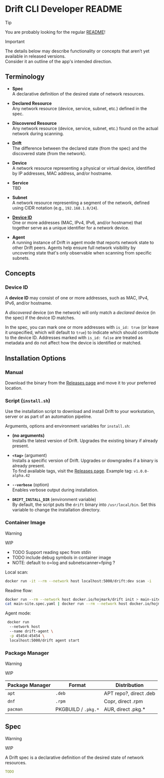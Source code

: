 # Drift CLI Developer README

> [!TIP]
> You are probably looking for the regular [README](./README.md)!

> [!IMPORTANT]
> The details below may describe functionality or concepts that aren’t yet available in released versions.  
> Consider it an outline of the app's intended direction.

## Terminology

- **Spec**  
  A declarative definition of the desired state of network resources.

- **Declared Resource**  
  Any network resource (device, service, subnet, etc.) defined in the spec.

- **Discovered Resource**  
  Any network resource (device, service, subnet, etc.) found on the actual network during scanning.

- **Drift**  
  The difference between the declared state (from the spec) and the discovered state (from the network).

- **Device**  
  A network resource representing a physical or virtual device, identified by IP addresses, MAC address, and/or
  hostname.

- **Service**  
  TBD

- **Subnet**  
  A network resource representing a segment of the network, defined using CIDR notation (e.g., `192.168.1.0/24`).

- **[Device ID](#device-id)**  
  One or more addresses (MAC, IPv4, IPv6, and/or hostname) that together serve as a unique identifier for a network
  device.

- **Agent**  
  A running instance of Drift in agent mode that reports network state to other Drift peers.
  Agents help ensure full network visibility by uncovering state that's only observable when scanning from specific subnets.

## Concepts

### Device ID

A **device ID** may consist of one or more addresses, such as MAC, IPv4, IPv6, and/or hostname.

A *discovered* device (on the network) will only match a *declared* device (in the spec) if the device ID matches.

In the spec, you can mark one or more addresses with `is_id: true` (or leave it unspecified, which will default to
`true`) to indicate which should contribute to the device ID. Addresses marked with `is_id: false` are treated as
metadata and do not affect how the device is identified or matched.

## Installation Options

### Manual

Download the binary from the [Releases page](https://github.com/hojmark/drift/releases) and move it to your preferred
location.

### Script (`install.sh`)

Use the installation script to download and install Drift to your workstation, server or as part of an automation
pipeline.

Arguments, options and environment variables for `install.sh`:

- **(no arguments)**  
  Installs the latest version of Drift. Upgrades the existing binary if already present.

- **`<tag>`** (argument)  
  Installs a specific version of Drift. Upgrades or downgrades if a binary is already present.  
  To find available tags, visit the [Releases page](https://github.com/hojmark/drift/releases).
  Example tag: `v1.0.0-alpha.42`

- **`--verbose`** (option)  
  Enables verbose output during installation.

- **`DRIFT_INSTALL_DIR`** (environment variable)  
  By default, the script puts the `drift` binary into `/usr/local/bin`. Set this variable to change the installation
  directory.

### Container Image

> [!WARNING]
> WIP

- TODO Support reading spec from stdin
- TODO include debug symbols in container image
- NOTE: default to o=log and subnetscanner=fping ?

Local scan:

```sh
docker run -it --rm --network host localhost:5000/drift:dev scan -i
```

Readme flow:

```sh
docker run --rm --network host docker.io/hojmark/drift init > main-site.spec.yaml
cat main-site.spec.yaml | docker run --rm --network host docker.io/hojmark/drift scan -i
```

Agent mode:

```sh
 docker run 
  --network host
  --name drift-agent \
  -p 45454:45454 \
  localhost:5000/drift agent start
```

### Package Manager

> [!WARNING]
> WIP

| Package Manager | Format              | Distribution           |
|-----------------|---------------------|------------------------|
| `apt`           | `.deb`              | APT repo?, direct .deb |
| `dnf`           | `.rpm`              | Copr, direct .rpm      |
| `pacman`        | PKGBUILD / `.pkg.*` | AUR, direct .pkg.*     |

## Spec

> [!WARNING]
> WIP

A Drift spec is a declarative definition of the desired state of network resources.

```yaml
TODO
```
